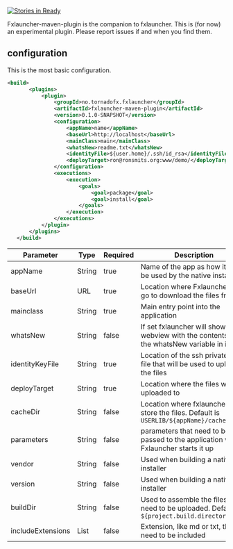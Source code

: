 [![Stories in Ready](https://badge.waffle.io/ronsmits/fxlauncher-maven-plugin.png?label=ready&title=Ready)](https://waffle.io/ronsmits/fxlauncher-maven-plugin)

Fxlauncher-maven-plugin is the companion to fxlauncher. 
This is (for now) an experimental plugin. Please report issues if and when you find them.
 
 ## configuration
 This is the most basic configuration.
 ```xml
<build>
        <plugins>
            <plugin>
                <groupId>no.tornadofx.fxlauncher</groupId>
                <artifactId>fxlauncher-maven-plugin</artifactId>
                <version>0.1.0-SNAPSHOT</version>
                <configuration>
                    <appName>name</appName>
                    <baseUrl>http://localhost</baseUrl>
                    <mainClass>main</mainClass>
                    <whatsNew>readme.txt</whatsNew>
                    <identityFile>${user.home}/.ssh/id_rsa</identityFile>
                    <deployTarget>ron@ronsmits.org:www/demo/</deployTarget>
                </configuration>
                <executions>
                    <execution>
                        <goals>
                            <goal>package</goal>
                            <goal>install</goal>
                        </goals>
                    </execution>
                </executions>
            </plugin>
        </plugins>
    </build>
```

| Parameter | Type | Required | Description |
| --------- | ---- | -------- | ------------|
|appName|String|true|Name of the app as how it will be used by the native installer|
|baseUrl|URL|true|Location where Fxlauncher will go to download the files from|
|mainclass|String|true|Main entry point into the application|
|whatsNew|String|false|If set fxlauncher will show a webview with the contents of the whatsNew variable in it|
|identityKeyFile|String|true|Location of the ssh private key file that will be used to upload the files|
|deployTarget|String|true|Location where the files will be uploaded to|
|cacheDir|String|false|Location where fxlauncher will store the files. Default is `USERLIB/${appName}/cache`|
|parameters|String|false|parameters that need to be passed to the application when Fxlauncher starts it up|
|vendor|String|false|Used when building a native installer|
|version|String|false|Used when building a native installer|
|buildDir|String|false|Used to assemble the files that need to be uploaded. Default is `${project.build.directory}/app`|
|includeExtensions|List|false|Extension, like md or txt, that need to be included |


 
